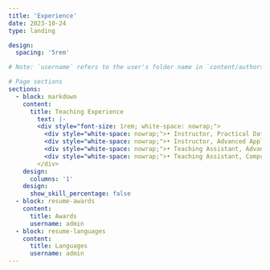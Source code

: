 ```yaml
---
title: 'Experience'
date: 2023-10-24
type: landing

design:
  spacing: '5rem'

# Note: `username` refers to the user's folder name in `content/authors/`

# Page sections
sections:
  - block: markdown
    content:
      title: Teaching Experience
        text: |-
        <div style="font-size: 1rem; white-space: nowrap;">
          <div style="white-space: nowrap;">• Instructor, Practical Data Analytics, Kennesaw State University, Spring 2025</div>
          <div style="white-space: nowrap;">• Instructor, Advanced Application Development, Kennesaw State University, Fall 2024</div>
          <div style="white-space: nowrap;">• Teaching Assistant, Advanced Topics in ECE/CS: Edge Computing, Duke University, Spring 2023</div>
          <div style="white-space: nowrap;">• Teaching Assistant, Computer Network Architectures, Duke University, Fall 2021</div>
        </div>
    design:
      columns: '1'
    design:
      show_skill_percentage: false
  - block: resume-awards
    content:
      title: Awards
      username: admin
  - block: resume-languages
    content:
      title: Languages
      username: admin
---
```

